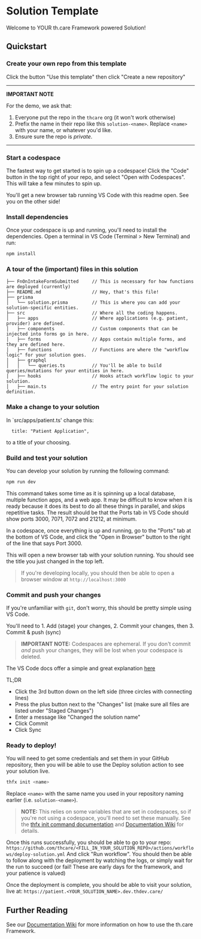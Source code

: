 # Solution Template

Welcome to YOUR th.care Framework powered Solution!

## Quickstart

### Create your own repo from this template

Click the button "Use this template" then click "Create a new repository"

---

**IMPORTANT NOTE**

For the demo, we ask that:

1. Everyone put the repo in the `thcare` org (it won't work otherwise)
2. Prefix the name in their repo like this `solution-<name>`. Replace `<name>` with your name, or whatever you'd like.
3. Ensure sure the repo is _private_.

---

### Start a codespace

The fastest way to get started is to spin up a codespace! Click the "Code" button in the top right of your repo, and select "Open with Codespaces". This will take a few minutes to spin up.

You'll get a new browser tab running VS Code with this readme open. See you on the other side!

### Install dependencies

Once your codespace is up and running, you'll need to install the dependencies. Open a terminal in VS Code (Terminal > New Terminal) and run:

```bash
npm install
```

### A tour of the (important) files in this solution

```
├── FnOnIntakeFormSubmitted     // This is necessary for how functions are deployed (currently)
├── README.md                   // Hey, that's this file!
├── prisma
│   └── solution.prisma         // This is where you can add your solution-specific entities.
├── src                         // Where all the coding happens.
│   ├── apps                    // Where applications (e.g. patient, provider) are defined.
│   ├── components              // Custom components that can be injected into forms go in here.
│   ├── forms                   // Apps contain multiple forms, and they are defined here.
│   ├── functions               // Functions are where the "workflow logic" for your solution goes.
│   ├── graphql
│   │   └── queries.ts          // You'll be able to build queries/mutations for your entities in here.
│   ├── hooks                   // Hooks attach workflow logic to your solution.
│   ├── main.ts                 // The entry point for your solution definition.
```

### Make a change to your solution

In `src/apps/patient.ts' change this:

```
  title: "Patient Application",
```

to a title of your choosing.

### Build and test your solution

You can develop your solution by running the following command:

```bash
npm run dev
```

This command takes some time as it is spinning up a local database, multiple function apps, and a web app. It may be difficult to know when it is ready because it does its best to do all these things in parallel, and skips repetitive tasks. The result should be that the Ports tab in VS Code should show ports 3000, 7071, 7072 and 21212, at minimum.

In a codespace, once everything is up and running, go to the "Ports" tab at the bottom of VS Code, and click the "Open in Browser" button to the right of the line that says Port 3000.

This will open a new browser tab with your solution running. You should see the title you just changed in the top left.

> If you're developing locally, you should then be able to open a browser window at `http://localhost:3000`

### Commit and push your changes

If you're unfamiliar with `git`, don't worry, this should be pretty simple using VS Code.

You'll need to 1. Add (stage) your changes, 2. Commit your changes, then 3. Commit & push (sync)

> **IMPORTANT NOTE:** Codespaces are ephemeral. If you don't commit _and_ push your changes, they will be lost when your codespace is deleted.

The VS Code docs offer a simple and great explanation
[here](https://code.visualstudio.com/docs/sourcecontrol/intro-to-git#_staging-and-committing-code-changes)

TL;DR

- Click the 3rd button down on the left side (three circles with connecting lines)
- Press the plus button next to the "Changes" list (make sure all files are listed under "Staged Changes")
- Enter a message like "Changed the solution name"
- Click Commit
- Click Sync

### Ready to deploy!

You will need to get some credentials and set them in your GitHub
repository, then you will be able to use the Deploy solution action to
see your solution live.

```bash
thfx init <name>
```

Replace `<name>` with the same name you used in your repository naming earlier (i.e. `solution-<name>`).

> **NOTE:** This relies on some variables that are set in codespaces, so if you're not using a codespace, you'll need to set these manually. See the [thfx init command documentation](https://github.com/thcare/dev.th.care/blob/main/docs/cli/init.md) and [Documentation Wiki](https://github.com/thcare/docs/wiki) for details.

Once this runs successfully, you should be able to go to your repo:
`https://github.com/thcare/<FILL_IN_YOUR_SOLUTION_REPO>/actions/workflows/deploy-solution.yml`
And click "Run workflow". You should then be able to follow along with the
deployment by watching the logs, or simply wait for the run to succeed
(or fail! These are early days for the framework, and your patience is
valued)

Once the deployment is complete, you should be able to visit your solution, live at:
`https://patient.<YOUR_SOLUTION_NAME>.dev.thdev.care/`

## Further Reading

See our [Documentation Wiki](https://github.com/thcare/docs/wiki) for more information on how to use the th.care Framework.
